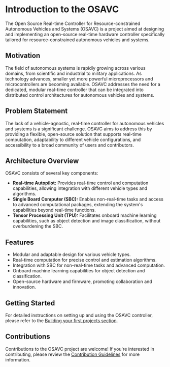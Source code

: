 # Introduction to the OSAVC

The Open Source Real-time Controller for Resource-constrained Autonomous Vehicles and Systems (OSAVC) is a project aimed at designing and implementing an open-source real-time hardware controller specifically tailored for resource-constrained autonomous vehicles and systems.

## Motivation

The field of autonomous systems is rapidly growing across various domains, from scientific and industrial to military applications. As technology advances, smaller yet more powerful microprocessors and microcontrollers are becoming available. OSAVC addresses the need for a dedicated, modular real-time controller that can be integrated into distributed control architectures for autonomous vehicles and systems.

## Problem Statement

The lack of a vehicle-agnostic, real-time controller for autonomous vehicles and systems is a significant challenge. OSAVC aims to address this by providing a flexible, open-source solution that supports real-time computation, adaptability to different vehicle configurations, and accessibility to a broad community of users and contributors.

## Architecture Overview

OSAVC consists of several key components:

- **Real-time Autopilot:** Provides real-time control and computation capabilities, allowing integration with different vehicle types and algorithms.
- **Single Board Computer (SBC):** Enables non-real-time tasks and access to advanced computational packages, extending the system's capabilities beyond real-time functions.
- **Tensor Processing Unit (TPU):** Facilitates onboard machine learning capabilities, such as object detection and image classification, without overburdening the SBC.

## Features

- Modular and adaptable design for various vehicle types.
- Real-time computation for precise control and estimation algorithms.
- Integration with SBC for non-real-time tasks and advanced computation.
- Onboard machine learning capabilities for object detection and classification.
- Open-source hardware and firmware, promoting collaboration and innovation.

## Getting Started

For detailed instructions on setting up and using the OSAVC controller, please refer to the [Building your first projects section](FirstProject.md).

## Contributions

Contributions to the OSAVC project are welcome! If you're interested in contributing, please review the [Contribution Guidelines](../contribute/code/getting-started.md) for more information.
